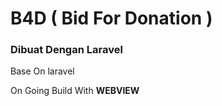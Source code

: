 # B4D ( Bid For Donation )
### Dibuat Dengan Laravel


Base On laravel 

On Going Build With **WEBVIEW**
